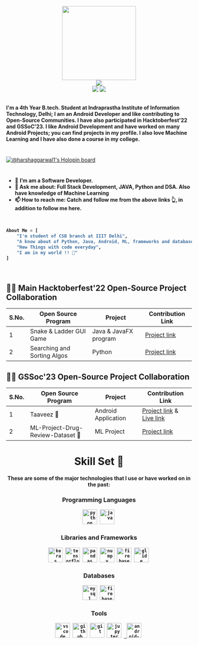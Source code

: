 <div>
    <div align="center">
        <img src="https://cdn.mrayush.me/img/Github-Readme/GitHub.png" height="200" />
    </div>
    <div align="center">
        <a href="https://github.com/HarshAggarwal1">
            <img
                src="https://readme-typing-svg.herokuapp.com?color=%232f97c1&size=32&center=true&vCenter=true&width=600&height=50&lines=Hi+👋,+I'm+Harsh+Aggarwal;Software+Engineer;ML-Enthusiast;Open-Source+Enthusiast;Android+Developer"
            />
        </a>
    </div>
    <div align="center">
        <a href="https://www.linkedin.com/in/harsh-aggarwal-176417229/"><img src="https://img.shields.io/badge/Linkedin-0077b5?style=flat&logo=linkedin" /></a>
        <a href="mailto:haggarwal2510@gmail.com"><img src="https://img.shields.io/badge/Gmail-D14836?style=flat&logo=gmail&logoColor=white" /></a>
    </div>
    <div align="left">
        <br />
        <p>
            <strong>
                I'm a 4th Year B.tech. Student at Indraprastha Institute of Information Technology, Delhi; I am an Android Developer and like contributing to Open-Source Communities. I have also participated in Hacktoberfest'22 and GSSoC'23. I like Android Development and have worked on many Android Projects; you can find projects in my profile. I also love Machine Learning and I have also done a course in my college.
            </strong>
        </p>
        <h1></h1>
    </div>
</div>

[![@harshaggarwal1's Holopin board](https://holopin.me/harshaggarwal)](https://holopin.io/@harshaggarwal)

<div>
    <div>
        <h1></h1>
        <ul>
            <li>🔭 <b>I’m am a Software Developer.</li>
            <li>💬 <b>Ask me about</b>: Full Stack Development, JAVA, Python and DSA. Also have knowledge of Machine Learning</li>
            <li>📫 <b>How to reach me</b>: Catch and follow me from the above links 👆, in addition to follow me here.</li>
        </ul>
        <br />
    </div>
</div>

```py
About Me = [
    "I'm student of CSB branch at IIIT Delhi",
    "A know about of Python, Java, Android, ML, frameworks and databases",
    "New Things with code everyday",
    "I am in my world !! 💞"
]
```
<br>    

## 🧑‍💻 Main Hacktoberfest'22 Open-Source Project Collaboration 
    
|S.No.|Open Source Program | Project |  Contribution Link|
|--------|----|----|----|
| 1 | Snake & Ladder GUI Game| Java & JavaFX program | [Project link](https://github.com/SamarthTMSL/HacktoberFest-GUI-Projects-and-Games) |
| 2 | Searching and Sorting Algos | Python | [Project link](https://github.com/4N1Z/Sorting-Searching-Algorithms) |


## 🧑‍💻 GSSoc'23 Open-Source Project Collaboration 
    
|S.No.|Open Source Program | Project |  Contribution Link|
|--------|----|----|----|
| 1 | Taaveez 📱| Android Application | [Project link](https://github.com/Suryansh1720001/Taaveez) & [Live link](https://play.google.com/store/apps/details?id=com.itssuryansh.taaveez) |
| 2 | ML-Project-Drug-Review-Dataset 📜 | ML Project | [Project link](https://github.com/Rakesh9100/ML-Project-Drug-Review-Dataset) |

<div align="center">
    <h1>Skill Set 💪</h1>
    <h4>These are some of the major technologies that I use or have worked on in the past:</h4>
</div>

<div align="center">
    <h3><b>Programming Languages</b></h3>
    <code><a href="https://www.python.org" target="_blank"><img src="https://cdn.mrayush.me/img/Github-Readme/python-original.svg" title="Python" alt="python" width="40" height="40"/></a></code>&nbsp;
    <code><a href="https://www.java.com/" target="_blank"><img src="https://cdn.mrayush.me/img/Github-Readme/java-original.svg" title="Java" alt="java" width="40" height="40"/></a></code>&nbsp;
</div>

<div align="center">
    <h3><b>Libraries and Frameworks</b></h3>
    <code><a href="https://keras.io/" target="_blank"><img src="https://github.com/HarshAggarwal1/HarshAggarwal1/assets/88721766/76300410-c214-41b9-b918-45a7959fc363" title="Keras" alt="keras" width="40" height="40"/></a></code>&nbsp;
    <code><a href="https://www.tensorflow.org/" target="_blank"><img src="https://github.com/HarshAggarwal1/HarshAggarwal1/assets/88721766/0322bd64-4859-44b9-afc5-e0d5d6dad073" title="TensorFlow" alt="tensorflow" width="40" height="40"/></a></code>&nbsp;
    <code><a href="https://pandas.pydata.org/" target="_blank"><img src="https://github.com/HarshAggarwal1/HarshAggarwal1/assets/88721766/a33610e5-f6b2-4537-a68a-49627e70bc12" title="Pandas" alt="pandas" width="40" height="40"/></a></code>&nbsp;
    <code><a href="https://numpy.org/" target="_blank"><img src="https://github.com/HarshAggarwal1/HarshAggarwal1/assets/88721766/c98584e0-1a34-434a-a5b1-0bdf3ba1ff6a" title="Numpy" alt="numpy" width="40" height="40"/></a></code>&nbsp;
    <code><a href="https://firebase.google.com/" target="_blank"><img src="https://github.com/HarshAggarwal1/HarshAggarwal1/assets/88721766/069926b9-9a4f-4337-bc3e-631b1d8009b8" title="Firebase" alt="firebase" width="40" height="40"/></a></code>&nbsp;
    <code><a href="https://github.com/bumptech/glide" target="_blank"><img src="https://github.com/HarshAggarwal1/HarshAggarwal1/assets/88721766/50aea67d-eed1-43e8-b13f-aae28bce054a" title="Glide" alt="glide" width="40" height="40"/></a></code>&nbsp;
</div>

<div align="center">
    <h3><b>Databases</b></h3>
    <code><a href="https://www.mysql.com/" target="_blank"><img src="https://cdn.mrayush.me/img/Github-Readme/mysql-original.svg" title="MySql" alt="mysql" width="40" height="40"/></a></code>&nbsp;
    <code><a href="https://firebase.com/" target="_blank"><img src="https://cdn.mrayush.me/img/Github-Readme/firebase-icon.svg" title="Firebase" alt="firebase" width="40" height="40"/></a></code>&nbsp;
</div>

<div align="center">
    <h3><b>Tools</b></h3>
    <code><a href="https://visualstudio.com/" target="_blank"><img src="https://cdn.mrayush.me/img/Github-Readme/vscode-original.svg" title="VSCode" alt="vscode" width="40" height="40"/></a></code>&nbsp;
    <code><a href="https://github.com/" target="_blank"><img src="https://cdn.mrayush.me/img/Github-Readme/github-original.svg" title="GitHub" alt="github" width="40" height="40"/></a></code>&nbsp;
    <code><a href="https://git-scm.com/" target="_blank"><img src="https://cdn.mrayush.me/img/Github-Readme/git-original.svg" title="Git" alt="git" width="40" height="40"/></a></code>&nbsp;
    <code><a href="https://jupyter.org/" target="_blank"><img src="https://cdn.mrayush.me/img/Github-Readme/jupyter-original.svg" title="Jupyter Notebook" alt="jupyter" width="40" height="40"/></a></code>&nbsp;
    <code><a href="https://developer.android.com/studio" target="_blank"> <img src="https://github.com/HarshAggarwal1/HarshAggarwal1/assets/88721766/dbc21551-755e-470e-8f19-a9542513cb97" title="Android Studio" alt="android-studio" width="40" height="40"/></a></code>&nbsp;
</div>
